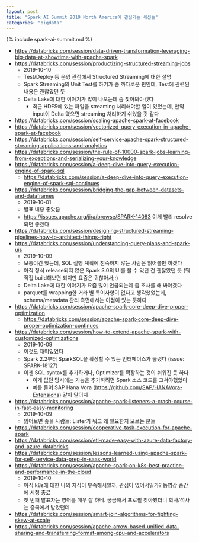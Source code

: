 ```yaml
---
layout: post
title: "Spark AI Summit 2019 North America에 관심가는 세션들"
categories: "bigdata"
---
```


{% include spark-ai-summit.md %}

- https://databricks.com/session/data-driven-transformation-leveraging-big-data-at-showtime-with-apache-spark
- https://databricks.com/session/productizing-structured-streaming-jobs
    - 2019-10-10
    - Test/Deploy 등 운영 관점에서 Structured Streaming에 대한 설명
    - Spark Streaming의 Unit Test를 하기가 좀 까다로운 편인데, Test에 관련된 내용은 괜찮았던 듯
    - Delta Lake에 대한 이야기가 많이 나오는데 좀 찾아봐야겠다
        - 최근 HDFS에 있는 파일을 streaming 처리해야할 일이 있었는데, 만약 input이 Delta 였으면 streaming 처리하기 쉬었을 것 같다
- https://databricks.com/session/scaling-apache-spark-at-facebook
- https://databricks.com/session/vectorized-query-execution-in-apache-spark-at-facebook
- https://databricks.com/session/self-service-apache-spark-structured-streaming-applications-and-analytics
- https://databricks.com/session/the-rule-of-10000-spark-jobs-learning-from-exceptions-and-serializing-your-knowledge
- https://databricks.com/session/a-deep-dive-into-query-execution-engine-of-spark-sql
    - https://databricks.com/session/a-deep-dive-into-query-execution-engine-of-spark-sql-continues
- https://databricks.com/session/bridging-the-gap-between-datasets-and-dataframes
    - 2019-10-01
    - 발표 내용 좋았음
    - https://issues.apache.org/jira/browse/SPARK-14083 이게 빨리 resolve되면 좋겠다
- https://databricks.com/session/designing-structured-streaming-pipelines-how-to-architect-things-right
- https://databricks.com/session/understanding-query-plans-and-spark-uis
    - 2019-10-09
    - 보통이긴 했는데, SQL 실행 계획에 친숙하지 않는 사람은 읽어볼만 하겠다
    - 아직 정식 release되지 않은 Spark 3.0의 UI를 볼 수 있던 건 괜찮았던 듯 (뭐 직접 build해보면 되지만 요즘은 귀찮아서;;)
    - Delta Lake에 대한 이야기가 요즘 많이 언급되는데 좀 조사를 해 봐야겠다
    - parquet를 wrapping한 거라 별 특이사항이 없다고 생각했었는데, schema/metadata 관리 측면에서는 이점이 있는 듯하다
- https://databricks.com/session/apache-spark-core-deep-dive-proper-optimization
    - https://databricks.com/session/apache-spark-core-deep-dive-proper-optimization-continues
- https://databricks.com/session/how-to-extend-apache-spark-with-customized-optimizations
    - 2019-10-09
    - 이것도 재미있었다
    - Spark 2.2부터 SparkSQL을 확장할 수 있는 인터페이스가 뚫렸다 (issue: SPARK-18127)
    - 이젠 SQL syntax를 추가하거나, Optimizer를 확장하는 것이 쉬워진 듯 하다
        - 이게 없던 당시에는 기능을 추가하려면 Spark 소스 코드를 고쳐야했었다
        - 예를 들어 SAP Hana Vora (https://github.com/SAP/HANAVora-Extensions) 같이 말이지
- https://databricks.com/session/apache-spark-listeners-a-crash-course-in-fast-easy-monitoring
    - 2019-10-09
    - 읽어보면 좋을 사람들: Lister가 뭐고 왜 필요한지 모르는 분들
- https://databricks.com/session/cooperative-task-execution-for-apache-spark
- https://databricks.com/session/etl-made-easy-with-azure-data-factory-and-azure-databricks
- https://databricks.com/session/lessons-learned-using-apache-spark-for-self-service-data-prep-in-saas-world
- https://databricks.com/session/apache-spark-on-k8s-best-practice-and-performance-in-the-cloud
    - 2019-10-10
    - 아직 k8s에 대한 나의 지식이 부족해서일까, 관심이 없어서일가? 동영상 중간에 시청 종료
    - 첫 번째 발표자는 영어를 매우 잘 하네. 궁금해서 프로필 찾아봤더니 학사/석사는 중국에서 받았던데
- https://databricks.com/session/smart-join-algorithms-for-fighting-skew-at-scale
- https://databricks.com/session/apache-arrow-based-unified-data-sharing-and-transferring-format-among-cpu-and-accelerators
